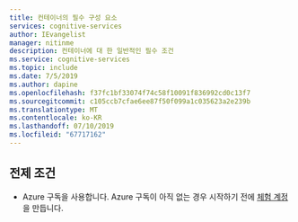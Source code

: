 ```yaml
---
title: 컨테이너의 필수 구성 요소
services: cognitive-services
author: IEvangelist
manager: nitinme
description: 컨테이너에 대 한 일반적인 필수 조건
ms.service: cognitive-services
ms.topic: include
ms.date: 7/5/2019
ms.author: dapine
ms.openlocfilehash: f37fc1bf33074f74c58f10091f836992cd0c13f7
ms.sourcegitcommit: c105ccb7cfae6ee87f50f099a1c035623a2e239b
ms.translationtype: MT
ms.contentlocale: ko-KR
ms.lasthandoff: 07/10/2019
ms.locfileid: "67717162"
---
```

## <a name="prerequisites"></a>전제 조건

* Azure 구독을 사용합니다. Azure 구독이 아직 없는 경우 시작하기 전에 [체험 계정](https://azure.microsoft.com/free/)을 만듭니다.